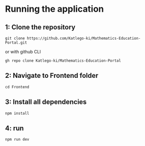 # Running the application
## 1: Clone the repository
```
git clone https://github.com/Katlego-ki/Mathematics-Education-Portal.git
```
or with github CLI
```
gh repo clone Katlego-ki/Mathematics-Education-Portal
```
## 2: Navigate to Frontend folder
```
cd Frontend
```

## 3: Install all dependencies
```
npm install
```

## 4: run
```
npm run dev
```
